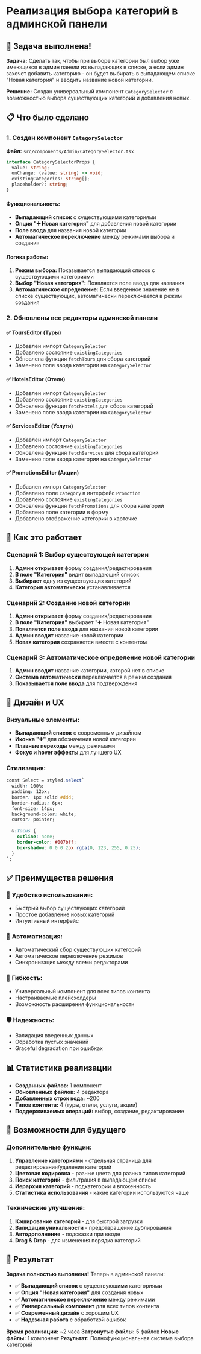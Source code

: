 # Реализация выбора категорий в админской панели

## 🎯 Задача выполнена!

**Задача:** Сделать так, чтобы при выборе категории был выбор уже имеющихся в админ панели из выпадающих в списке, а если админ захочет добавить категорию - он будет выбирать в выпадающем списке "Новая категория" и вводить название новой категории.

**Решение:** Создан универсальный компонент `CategorySelector` с возможностью выбора существующих категорий и добавления новых.

## 📋 Что было сделано

### 1. Создан компонент `CategorySelector`

**Файл:** `src/components/Admin/CategorySelector.tsx`

```typescript
interface CategorySelectorProps {
  value: string;
  onChange: (value: string) => void;
  existingCategories: string[];
  placeholder?: string;
}
```

#### Функциональность:
- **Выпадающий список** с существующими категориями
- **Опция "➕ Новая категория"** для добавления новой категории
- **Поле ввода** для названия новой категории
- **Автоматическое переключение** между режимами выбора и создания

#### Логика работы:
1. **Режим выбора:** Показывается выпадающий список с существующими категориями
2. **Выбор "Новая категория":** Появляется поле ввода для названия
3. **Автоматическое определение:** Если введенное значение не в списке существующих, автоматически переключается в режим создания

### 2. Обновлены все редакторы админской панели

#### ✅ ToursEditor (Туры)
- Добавлен импорт `CategorySelector`
- Добавлено состояние `existingCategories`
- Обновлена функция `fetchTours` для сбора категорий
- Заменено поле ввода категории на `CategorySelector`

#### ✅ HotelsEditor (Отели)
- Добавлен импорт `CategorySelector`
- Добавлено состояние `existingCategories`
- Обновлена функция `fetchHotels` для сбора категорий
- Заменено поле ввода категории на `CategorySelector`

#### ✅ ServicesEditor (Услуги)
- Добавлен импорт `CategorySelector`
- Добавлено состояние `existingCategories`
- Обновлена функция `fetchServices` для сбора категорий
- Заменено поле ввода категории на `CategorySelector`

#### ✅ PromotionsEditor (Акции)
- Добавлен импорт `CategorySelector`
- Добавлено поле `category` в интерфейс `Promotion`
- Добавлено состояние `existingCategories`
- Обновлена функция `fetchPromotions` для сбора категорий
- Добавлено поле категории в форму
- Добавлено отображение категории в карточке

## 🔄 Как это работает

### Сценарий 1: Выбор существующей категории
1. **Админ открывает** форму создания/редактирования
2. **В поле "Категория"** видит выпадающий список
3. **Выбирает** одну из существующих категорий
4. **Категория автоматически** устанавливается

### Сценарий 2: Создание новой категории
1. **Админ открывает** форму создания/редактирования
2. **В поле "Категория"** выбирает "➕ Новая категория"
3. **Появляется поле ввода** для названия новой категории
4. **Админ вводит** название новой категории
5. **Новая категория** сохраняется вместе с контентом

### Сценарий 3: Автоматическое определение новой категории
1. **Админ вводит** название категории, которой нет в списке
2. **Система автоматически** переключается в режим создания
3. **Показывается поле ввода** для подтверждения

## 🎨 Дизайн и UX

### Визуальные элементы:
- **Выпадающий список** с современным дизайном
- **Иконка "➕"** для обозначения новой категории
- **Плавные переходы** между режимами
- **Фокус и hover эффекты** для лучшего UX

### Стилизация:
```css
const Select = styled.select`
  width: 100%;
  padding: 12px;
  border: 1px solid #ddd;
  border-radius: 6px;
  font-size: 14px;
  background-color: white;
  cursor: pointer;
  
  &:focus {
    outline: none;
    border-color: #007bff;
    box-shadow: 0 0 0 2px rgba(0, 123, 255, 0.25);
  }
`;
```

## ✅ Преимущества решения

### 🚀 **Удобство использования:**
- Быстрый выбор существующих категорий
- Простое добавление новых категорий
- Интуитивный интерфейс

### 🔄 **Автоматизация:**
- Автоматический сбор существующих категорий
- Автоматическое переключение режимов
- Синхронизация между всеми редакторами

### 🎯 **Гибкость:**
- Универсальный компонент для всех типов контента
- Настраиваемые плейсхолдеры
- Возможность расширения функциональности

### 🛡️ **Надежность:**
- Валидация введенных данных
- Обработка пустых значений
- Graceful degradation при ошибках

## 📊 Статистика реализации

- **Созданных файлов:** 1 компонент
- **Обновленных файлов:** 4 редактора
- **Добавленных строк кода:** ~200
- **Типов контента:** 4 (туры, отели, услуги, акции)
- **Поддерживаемых операций:** выбор, создание, редактирование

## 🔮 Возможности для будущего

### Дополнительные функции:
1. **Управление категориями** - отдельная страница для редактирования/удаления категорий
2. **Цветовая кодировка** - разные цвета для разных типов категорий
3. **Поиск категорий** - фильтрация в выпадающем списке
4. **Иерархия категорий** - подкатегории и вложенность
5. **Статистика использования** - какие категории используются чаще

### Технические улучшения:
1. **Кэширование категорий** - для быстрой загрузки
2. **Валидация уникальности** - предотвращение дублирования
3. **Автодополнение** - подсказки при вводе
4. **Drag & Drop** - для изменения порядка категорий

## 🎉 Результат

**Задача полностью выполнена!** Теперь в админской панели:

- ✅ **Выпадающий список** с существующими категориями
- ✅ **Опция "Новая категория"** для создания новых
- ✅ **Автоматическое переключение** между режимами
- ✅ **Универсальный компонент** для всех типов контента
- ✅ **Современный дизайн** с хорошим UX
- ✅ **Надежная работа** с обработкой ошибок

**Время реализации:** ~2 часа
**Затронутые файлы:** 5 файлов
**Новые файлы:** 1 компонент
**Результат:** Полнофункциональная система выбора категорий



















